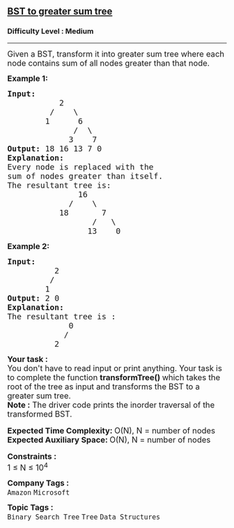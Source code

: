 <h2><a href="https://practice.geeksforgeeks.org/problems/bst-to-greater-sum-tree/1">BST to greater sum tree</a></h2><h3>Difficulty Level : Medium</h3><hr><div class="problems_problem_content__Xm_eO"><p><span style="font-size:18px">Given a BST, transform it into greater sum tree where each node contains sum of all nodes greater than that node.</span></p>

<p><strong><span style="font-size:18px">Example 1:</span></strong></p>

<pre><span style="font-size:18px"><strong>Input:</strong>
           2
         /    \
        1      6
              /  \
             3    7
<strong>Output:</strong> 18 16 13 7 0
<strong>Explanation:</strong>
Every node is replaced with the 
sum of nodes greater than itself. 
The resultant tree is:
               16
             /    \
           18       7
                  /   \
                 13    0
</span></pre>

<p><strong><span style="font-size:18px">Example 2:</span></strong></p>

<pre><span style="font-size:18px"><strong>Input</strong><strong>:</strong>
</span><span style="font-size:18px">          2
         /
        1</span>
<span style="font-size:18px"><strong>Output: </strong>2 0</span>
<strong><span style="font-size:18px">Explanation:</span></strong>
<span style="font-size:18px">The resultant tree is :</span>
<span style="font-size:18px">             0</span>
<span style="font-size:18px">            /</span>
<span style="font-size:18px">          2</span>
</pre>

<div><span style="font-size:18px"><strong>Your task :</strong></span></div>

<div><span style="font-size:18px">You don't have to read input or print anything. Your task is to complete the function <strong>transformTree() </strong>which takes the root of the tree as input and transforms the BST to a greater sum tree.</span></div>

<div><span style="font-size:18px"><strong>Note :</strong> The driver code prints the inorder traversal of the transformed BST.</span></div>

<div>&nbsp;</div>

<div><span style="font-size:18px"><strong>Expected Time Complexity: </strong>O(N), N = number of nodes</span></div>

<div><span style="font-size:18px"><strong>Expected Auxiliary Space: </strong>O(N), N = number of nodes</span></div>

<div>&nbsp;</div>

<div><span style="font-size:18px"><strong>Constraints :</strong></span></div>

<div><span style="font-size:18px">1 ≤ N ≤ 10<sup>4</sup></span></div>
</div><p><span style=font-size:18px><strong>Company Tags : </strong><br><code>Amazon</code>&nbsp;<code>Microsoft</code>&nbsp;<br><p><span style=font-size:18px><strong>Topic Tags : </strong><br><code>Binary Search Tree</code>&nbsp;<code>Tree</code>&nbsp;<code>Data Structures</code>&nbsp;